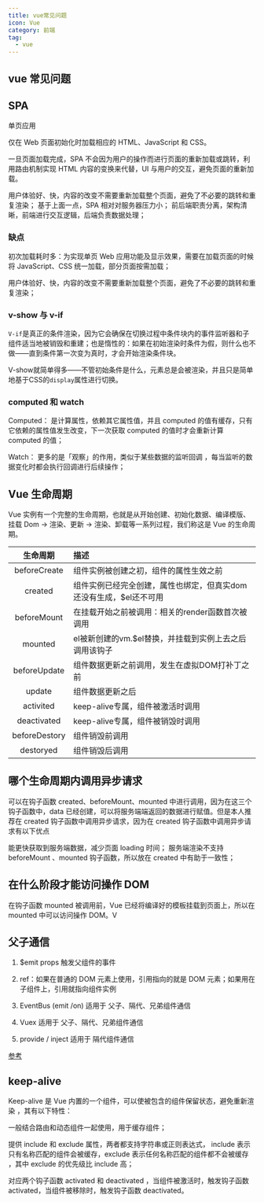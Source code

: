 ```yaml
---
title: vue常见问题
icon: Vue
category: 前端
tag:
  - vue
---
```


## vue 常见问题

## SPA

单页应用

仅在 Web 页面初始化时加载相应的 HTML、JavaScript 和 CSS。

一旦页面加载完成，SPA 不会因为用户的操作而进行页面的重新加载或跳转，利用路由机制实现 HTML 内容的变换来代替，UI 与用户的交互，避免页面的重新加载。

用户体验好、快，内容的改变不需要重新加载整个页面，避免了不必要的跳转和重复渲染；
基于上面一点，SPA 相对对服务器压力小；
前后端职责分离，架构清晰，前端进行交互逻辑，后端负责数据处理；

### 缺点

初次加载耗时多：为实现单页 Web 应用功能及显示效果，需要在加载页面的时候将 JavaScript、CSS 统一加载，部分页面按需加载；

用户体验好、快，内容的改变不需要重新加载整个页面，避免了不必要的跳转和重复渲染；

### v-show 与 v-if

`V-if`是真正的条件渲染，因为它会确保在切换过程中条件块内的事件监听器和子组件适当地被销毁和重建；也是惰性的：如果在初始渲染时条件为假，则什么也不做——直到条件第一次变为真时，才会开始渲染条件块。

V-show就简单得多——不管初始条件是什么，元素总是会被渲染，并且只是简单地基于CSS的`display`属性进行切换。

### computed 和 watch

Computed： 是计算属性，依赖其它属性值，并且 computed 的值有缓存，只有它依赖的属性值发生改变，下一次获取 computed 的值时才会重新计算 computed 的值；

Watch： 更多的是「观察」的作用，类似于某些数据的监听回调 ，每当监听的数据变化时都会执行回调进行后续操作；

## Vue 生命周期

Vue 实例有一个完整的生命周期，也就是从开始创建、初始化数据、编译模版、挂载 Dom -> 渲染、更新 -> 渲染、卸载等一系列过程，我们称这是 Vue 的生命周期。

|     生命周期      | 描述                                   |
|:-------------:|:-------------------------------------|
| beforeCreate  | 组件实例被创建之初，组件的属性生效之前                  |
|    created    | 组件实例已经完全创建，属性也绑定，但真实dom还没有生成，$el还不可用 |
|  beforeMount  | 在挂载开始之前被调用：相关的render函数首次被调用          |
|    mounted    | el被新创建的vm.$el替换，并挂载到实例上去之后调用该钩子      |
| beforeUpdate  | 组件数据更新之前调用，发生在虚拟DOM打补丁之前             |
|    update     | 组件数据更新之后                             |
|   activited   | keep-alive专属，组件被激活时调用                |
|  deactivated  | keep-alive专属，组件被销毁时调用                |
| beforeDestory | 组件销毁前调用                              |
|   destoryed   | 组件销毁后调用                              |

## 哪个生命周期内调用异步请求

可以在钩子函数 created、beforeMount、mounted 中进行调用，因为在这三个钩子函数中，data 已经创建，可以将服务端端返回的数据进行赋值。但是本人推荐在 created 钩子函数中调用异步请求，因为在 created 钩子函数中调用异步请求有以下优点

能更快获取到服务端数据，减少页面 loading 时间；
服务端渲染不支持 beforeMount 、mounted 钩子函数，所以放在 created 中有助于一致性；

## 在什么阶段才能访问操作 DOM

在钩子函数 mounted 被调用前，Vue 已经将编译好的模板挂载到页面上，所以在 mounted 中可以访问操作 DOM。V

## 父子通信

1. $emit props 触发父组件的事件

2. ref：如果在普通的 DOM 元素上使用，引用指向的就是 DOM 元素；如果用在子组件上，引用就指向组件实例

3. EventBus (emit /on) 适用于 父子、隔代、兄弟组件通信

4. Vuex 适用于 父子、隔代、兄弟组件通信

5. provide / inject 适用于 隔代组件通信

[参考](https://www.jianshu.com/p/9f460e66ce01)

## keep-alive

Keep-alive 是 Vue 内置的一个组件，可以使被包含的组件保留状态，避免重新渲染 ，其有以下特性：

一般结合路由和动态组件一起使用，用于缓存组件；

提供 include 和 exclude 属性，两者都支持字符串或正则表达式， include 表示只有名称匹配的组件会被缓存，exclude 表示任何名称匹配的组件都不会被缓存 ，其中 exclude 的优先级比 include 高；

对应两个钩子函数 activated 和 deactivated ，当组件被激活时，触发钩子函数 activated，当组件被移除时，触发钩子函数 deactivated。
